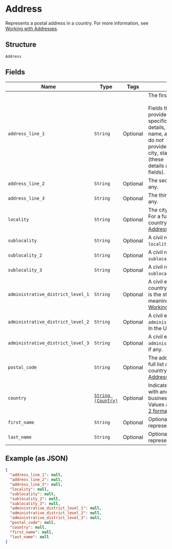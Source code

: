 
# Address

Represents a postal address in a country.
For more information, see [Working with Addresses](https://developer.squareup.com/docs/build-basics/working-with-addresses).

## Structure

`Address`

## Fields

| Name | Type | Tags | Description |
|  --- | --- | --- | --- |
| `address_line_1` | `String` | Optional | The first line of the address.<br><br>Fields that start with `address_line` provide the address's most specific<br>details, like street number, street name, and building name. They do *not*<br>provide less specific details like city, state/province, or country (these<br>details are provided in other fields). |
| `address_line_2` | `String` | Optional | The second line of the address, if any. |
| `address_line_3` | `String` | Optional | The third line of the address, if any. |
| `locality` | `String` | Optional | The city or town of the address. For a full list of field meanings by country, see [Working with Addresses](https://developer.squareup.com/docs/build-basics/working-with-addresses). |
| `sublocality` | `String` | Optional | A civil region within the address's `locality`, if any. |
| `sublocality_2` | `String` | Optional | A civil region within the address's `sublocality`, if any. |
| `sublocality_3` | `String` | Optional | A civil region within the address's `sublocality_2`, if any. |
| `administrative_district_level_1` | `String` | Optional | A civil entity within the address's country. In the US, this<br>is the state. For a full list of field meanings by country, see [Working with Addresses](https://developer.squareup.com/docs/build-basics/working-with-addresses). |
| `administrative_district_level_2` | `String` | Optional | A civil entity within the address's `administrative_district_level_1`.<br>In the US, this is the county. |
| `administrative_district_level_3` | `String` | Optional | A civil entity within the address's `administrative_district_level_2`,<br>if any. |
| `postal_code` | `String` | Optional | The address's postal code. For a full list of field meanings by country, see [Working with Addresses](https://developer.squareup.com/docs/build-basics/working-with-addresses). |
| `country` | [`String (Country)`](../../doc/models/country.md) | Optional | Indicates the country associated with another entity, such as a business.<br>Values are in [ISO 3166-1-alpha-2 format](http://www.iso.org/iso/home/standards/country_codes.htm). |
| `first_name` | `String` | Optional | Optional first name when it's representing recipient. |
| `last_name` | `String` | Optional | Optional last name when it's representing recipient. |

## Example (as JSON)

```json
{
  "address_line_1": null,
  "address_line_2": null,
  "address_line_3": null,
  "locality": null,
  "sublocality": null,
  "sublocality_2": null,
  "sublocality_3": null,
  "administrative_district_level_1": null,
  "administrative_district_level_2": null,
  "administrative_district_level_3": null,
  "postal_code": null,
  "country": null,
  "first_name": null,
  "last_name": null
}
```

